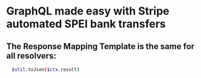 # GraphQL made easy with Stripe automated SPEI bank transfers

## The Response Mapping Template is the same for all resolvers:

```bash
  $util.toJson($ctx.result)
```